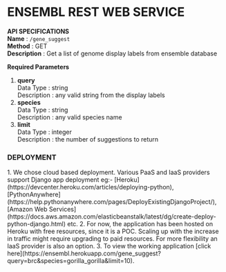 # ENSEMBL REST WEB SERVICE  

**API SPECIFICATIONS**  
**Name** : `/gene_suggest`  
**Method** : GET  
**Description** : Get a list of genome display labels from ensemble database  
  
**Required Parameters**  
1. **query**  
   Data Type : string  
   Description : any valid string from the display labels  
2. **species**  
   Data Type : string  
   Description : any valid species name  
3. **limit**  
   Data Type : integer  
   Description : the number of suggestions to return  
  
<h3>DEPLOYMENT</h3>
1. We chose cloud based deployment. Various PaaS and IaaS providers support Django app deployment eg:- [Heroku](https://devcenter.heroku.com/articles/deploying-python), [PythonAnywhere](https://help.pythonanywhere.com/pages/DeployExistingDjangoProject/), [Amazon Web Services](https://docs.aws.amazon.com/elasticbeanstalk/latest/dg/create-deploy-python-django.html) etc.    
2. For now, the application has been hosted on Heroku with free resources, since it is a POC. Scaling up with the increase in traffic might require upgrading to paid resources. For more flexibility an IaaS provider is also an option.  
3. To view the working application [click here](https://ensembl.herokuapp.com/gene_suggest?query=brc&species=gorilla_gorilla&limit=10).  
